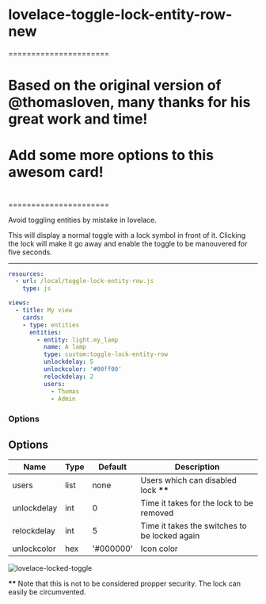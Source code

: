 
# lovelace-toggle-lock-entity-row-new
======================
#
# Based on the original version of @thomasloven, many thanks for his great work and time!
# Add some more options to this awesom card!
#
======================

Avoid toggling entities by mistake in lovelace.

This will display a normal toggle with a lock symbol in front of it.
Clicking the lock will make it go away and enable the toggle to be manouvered for five seconds.

---
```yaml
resources:
  - url: /local/toggle-lock-entity-row.js
    type: js

views:
  - title: My view
    cards:
    - type: entities
      entities:
        - entity: light.my_lamp
          name: A lamp
          type: custom:toggle-lock-entity-row
          unlockdelay: 5
          unlockcolor: '#00ff00'
          relockdelay: 2
          users:
            - Thomas
            - Admin
```

### Options


## Options

| Name | Type | Default | Description
| ---- | ---- | ------- | -----------
| users | list | none | Users which can disabled lock **\*\***
| unlockdelay | int | 0 | Time it takes for the lock to be removed
| relockdelay | int | 5 | Time it takes the switches to be locked again
| unlockcolor | hex | '#000000' | Icon color 

![lovelace-locked-toggle](https://user-images.githubusercontent.com/1299821/45876486-0bc76e80-bd9b-11e8-8aa1-543fa4e3d14d.jpg)

**\*\*** Note that this is not to be considered propper security. The lock can easily be circumvented.
